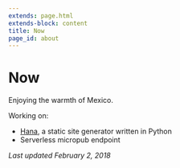 ```yaml
---
extends: page.html
extends-block: content
title: Now
page_id: about
---
```

# Now

Enjoying the warmth of Mexico.

Working on:

* [Hana](https://github.com/mayo/hana), a static site generator written in Python
* Serverless micropub endpoint

*Last updated February 2, 2018*
